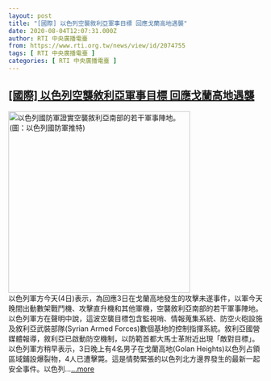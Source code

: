 ```yaml
---
layout: post
title: "[國際] 以色列空襲敘利亞軍事目標 回應戈蘭高地遇襲"
date: 2020-08-04T12:07:31.000Z
author: RTI 中央廣播電臺
from: https://www.rti.org.tw/news/view/id/2074755
tags: [ RTI 中央廣播電臺 ]
categories: [ RTI 中央廣播電臺 ]
---
```

<!--1596542851000-->
[[國際] 以色列空襲敘利亞軍事目標 回應戈蘭高地遇襲](https://www.rti.org.tw/news/view/id/2074755)
------

<div>
<img src="https://static.rti.org.tw/assets/thumbnails/2020/08/04/abdba3547b699ac5976c8d597d03063b.png" width="360" alt="以色列國防軍證實空襲敘利亞南部的若干軍事陣地。(圖：以色列國防軍推特)" title="以色列國防軍證實空襲敘利亞南部的若干軍事陣地。(圖：以色列國防軍推特)"><br>以色列軍方今天(4日)表示，為回應3日在戈蘭高地發生的攻擊未遂事件，以軍今天晚間出動數架戰鬥機、攻擊直升機和其他軍機，空襲敘利亞南部的若干軍事陣地。以色列軍方在聲明中說，這波空襲目標包含監視哨、情報蒐集系統、防空火砲設施及敘利亞武裝部隊(Syrian Armed Forces)數個基地的控制指揮系統。敘利亞國營媒體報導，敘利亞已啟動防空機制，以防範首都大馬士革附近出現「敵對目標」。以色列軍方稍早表示，3日晚上有4名男子在戈蘭高地(Golan Heights)以色列占領區域鋪設爆裂物，4人已遭擊斃。這是情勢緊張的以色列北方邊界發生的最新一起安全事件。以色列...<a target="_blank" href="https://www.rti.org.tw/news/view/id/2074755">...more</a>
</div>
